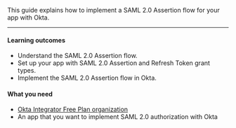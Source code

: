 This guide explains how to implement a SAML 2.0 Assertion flow for your app with Okta.

---

#### Learning outcomes

* Understand the SAML 2.0 Assertion flow.
* Set up your app with SAML 2.0 Assertion and Refresh Token grant types.
* Implement the SAML 2.0 Assertion flow in Okta.

#### What you need

* [Okta Integrator Free Plan organization](https://developer.okta.com/signup)
* An app that you want to implement SAML 2.0 authorization with Okta

<ApiAmProdWarning />
